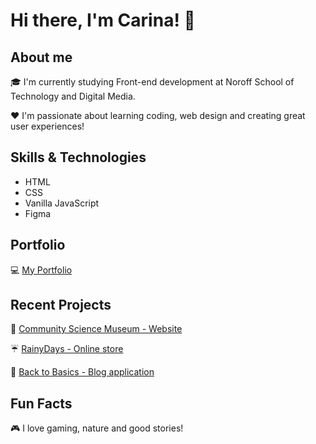 # Hi there, I'm Carina! 👋

## About me

🎓 I'm currently studying Front-end development at Noroff School of Technology and Digital Media.

❤️ I'm passionate about learning coding, web design and creating great user experiences!


## Skills & Technologies

- HTML
- CSS
- Vanilla JavaScript
- Figma

## Portfolio

💻 [My Portfolio](https://jereriviel.github.io/portfolio/)

## Recent Projects

🔭 [Community Science Museum - Website](https://jereriviel.github.io/semester-project-1/)

☔ [RainyDays - Online store](https://jereriviel.github.io/javascript-1-ca/index.html)

🌱 [Back to Basics - Blog application](https://fed-jereriviel-pe1.netlify.app)

## Fun Facts

🎮 I love gaming, nature and good stories!

